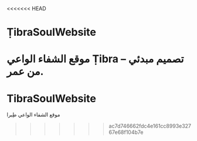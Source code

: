 <<<<<<< HEAD
# ṬibraSoulWebsite

موقع الشفاء الواعي Ṭibra – تصميم مبدئي من عمر.
=======
# TibraSoulWebsite
موقع الشفاء الواعي طِبرا
>>>>>>> ac7d746662fdc4e161cc8993e32767e68f104b7e
